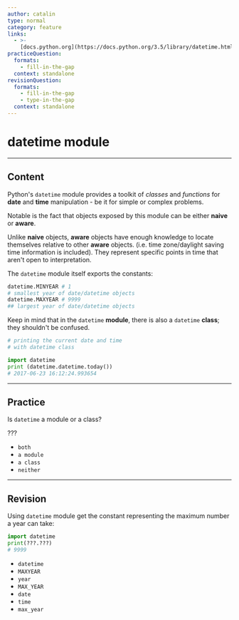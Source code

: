 ```yaml
---
author: catalin
type: normal
category: feature
links:
  - >-
    [docs.python.org](https://docs.python.org/3.5/library/datetime.html){website}
practiceQuestion:
  formats:
    - fill-in-the-gap
  context: standalone
revisionQuestion:
  formats:
    - fill-in-the-gap
    - type-in-the-gap
  context: standalone
---
```


# datetime module


---

## Content

Python's `datetime` module provides a toolkit of *classes* and *functions* for **date** and **time** manipulation - be it for simple or complex problems.

Notable is the fact that objects exposed by this module can be either **naive** or **aware**.

Unlike **naive** objects, **aware** objects have enough knowledge to locate themselves relative to other **aware** objects. (i.e. time zone/daylight saving time information is included).
They represent specific points in time that aren't open to interpretation.

The `datetime` module itself exports the constants:

```python
datetime.MINYEAR # 1
# smallest year of date/datetime objects
datetime.MAXYEAR # 9999
## largest year of date/datetime objects
```

Keep in mind that in the `datetime` **module**, there is also a `datetime` **class**; they shouldn't be confused.

```python
# printing the current date and time
# with datetime class

import datetime
print (datetime.datetime.today())
# 2017-06-23 16:12:24.993654
```


---

## Practice

Is `datetime` a module or a class?

???

- `both`
- `a module`
- `a class`
- `neither`


---

## Revision

Using `datetime` module get the constant representing the maximum number a year can take:

```python
import datetime
print(???.???)
# 9999
```

- `datetime`
- `MAXYEAR`
- `year`
- `MAX_YEAR`
- `date`
- `time`
- `max_year`
 
